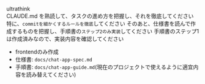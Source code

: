 ultrathink\
CLAUDE.md を熟読して、タスクの進め方を把握し、それを徹底してください
特に、`commitを細かくするルールを徹底`してください
そのあと、仕様書を読んで作成するものを把握し、手順書の`ステップ2のみ実装`してください
手順書のステップ1は作成済みなので、実装内容を確認してください
- frontendのみ作成
- 仕様書: `docs/chat-app-spec.md`
- 手順書: `docs/chat-app-guide.md`(現在のプロジェクトで使えるように適宜内容を読み替えてください)
